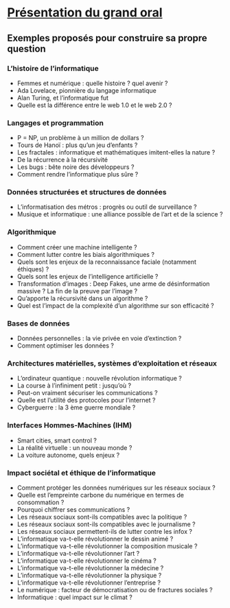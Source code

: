 # [Présentation du grand oral](https://eduscol.education.fr/729/presentation-du-grand-oral)

## Exemples proposés pour construire sa propre question

### L’histoire de l’informatique
* Femmes et numérique : quelle histoire ? quel avenir ?
* Ada Lovelace, pionnière du langage informatique
* Alan Turing, et l’informatique fut
* Quelle est la différence entre le web 1.0 et le web 2.0 ?

### Langages et programmation
* P = NP, un problème à un million de dollars ?
* Tours de Hanoï : plus qu’un jeu d’enfants ?
* Les fractales : informatique et mathématiques imitent-elles la nature ?
* De la récurrence à la récursivité
* Les bugs : bête noire des développeurs ?
* Comment rendre l’informatique plus sûre ?

### Données structurées et structures de données
* L’informatisation des métros : progrès ou outil de surveillance ?
* Musique et informatique : une alliance possible de l’art et de la science ?

### Algorithmique
* Comment créer une machine intelligente ?
* Comment lutter contre les biais algorithmiques ?
* Quels sont les enjeux de la reconnaissance faciale (notamment éthiques) ?
* Quels sont les enjeux de l’intelligence artificielle ?
* Transformation d’images : Deep Fakes, une arme de désinformation massive ? La fin de la preuve par l’image ?
* Qu’apporte la récursivité dans un algorithme ?
* Quel est l’impact de la complexité d’un algorithme sur son efficacité ?

### Bases de données
* Données personnelles : la vie privée en voie d’extinction ?
* Comment optimiser les données ?

### Architectures matérielles, systèmes d’exploitation et réseaux
* L’ordinateur quantique : nouvelle révolution informatique ?
* La course à l’infiniment petit : jusqu’où ?
* Peut-on vraiment sécuriser les communications ?
* Quelle est l’utilité des protocoles pour l’internet ?
* Cyberguerre : la 3 ème guerre mondiale ?

### Interfaces Hommes-Machines (IHM)
* Smart cities, smart control ?
* La réalité virtuelle : un nouveau monde ?
* La voiture autonome, quels enjeux ?

### Impact sociétal et éthique de l’informatique
* Comment protéger les données numériques sur les réseaux sociaux ?
* Quelle est l’empreinte carbone du numérique en termes de consommation ?
* Pourquoi chiffrer ses communications ?
* Les réseaux sociaux sont-ils compatibles avec la politique ?
* Les réseaux sociaux sont-ils compatibles avec le journalisme ?
* Les réseaux sociaux permettent-ils de lutter contre les infox ?
* L’informatique va-t-elle révolutionner le dessin animé ?
* L’informatique va-t-elle révolutionner la composition musicale ?
* L’informatique va-t-elle révolutionner l’art ?
* L’informatique va-t-elle révolutionner le cinéma ?
* L’informatique va-t-elle révolutionner la médecine ?
* L’informatique va-t-elle révolutionner la physique ?
* L’informatique va-t-elle révolutionner l’entreprise ?
* Le numérique : facteur de démocratisation ou de fractures sociales ?
* Informatique : quel impact sur le climat ?
